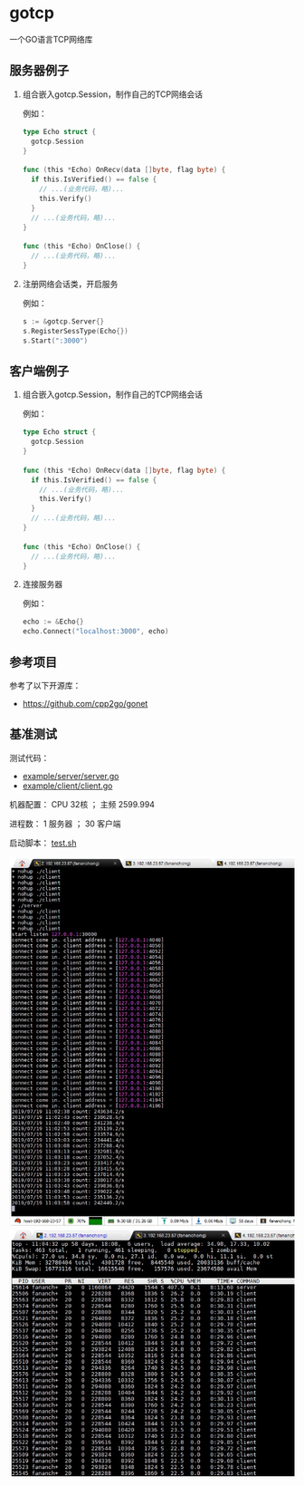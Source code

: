 # gotcp

一个GO语言TCP网络库

## 服务器例子

1. 组合嵌入gotcp.Session，制作自己的TCP网络会话

    例如：

    ```go
    type Echo struct {
      gotcp.Session
    }

    func (this *Echo) OnRecv(data []byte, flag byte) {
      if this.IsVerified() == false {
        // ...(业务代码，略)...
        this.Verify()
      }
      // ...(业务代码，略)...
    }

    func (this *Echo) OnClose() {
      // ...(业务代码，略)...
    }
    ```

2. 注册网络会话类，开启服务

    例如：

    ```go
    s := &gotcp.Server{}
    s.RegisterSessType(Echo{})
    s.Start(":3000")
    ```

## 客户端例子

1. 组合嵌入gotcp.Session，制作自己的TCP网络会话

    例如：

    ```go
    type Echo struct {
      gotcp.Session
    }

    func (this *Echo) OnRecv(data []byte, flag byte) {
      if this.IsVerified() == false {
        // ...(业务代码，略)...
        this.Verify()
      }
      // ...(业务代码，略)...
    }

    func (this *Echo) OnClose() {
      // ...(业务代码，略)...
    }
    ```

2. 连接服务器

    例如：

    ```go
    echo := &Echo{}
    echo.Connect("localhost:3000", echo)
    ```

## 参考项目

参考了以下开源库：

- <https://github.com/cpp2go/gonet>


## 基准测试

测试代码：
- [example/server/server.go](example/server/server.go)
- [example/client/client.go](example/client/client.go)

机器配置： CPU 32核 ； 主频 2599.994

进程数： 1 服务器 ； 30 客户端

启动脚本： [test.sh](test.sh)

![p1](assets/p1.jpg)
![p1](assets/p2.jpg)
